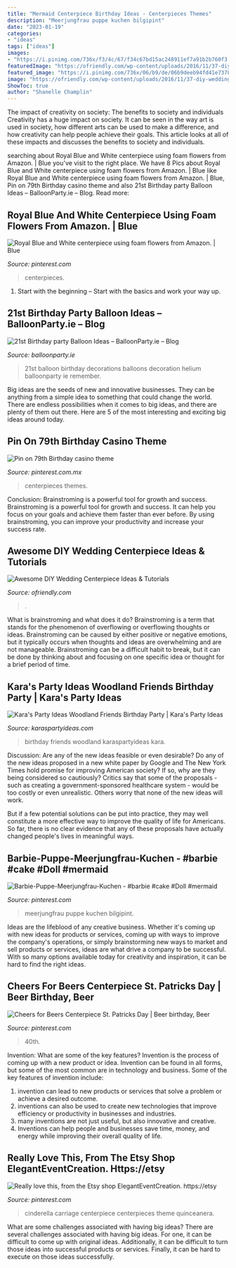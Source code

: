 ```yaml
---
title: "Mermaid Centerpiece Birthday Ideas - Centerpieces Themes"
description: "Meerjungfrau puppe kuchen bilgipint"
date: "2023-01-19"
categories:
- "ideas"
tags: ["ideas"]
images:
- "https://i.pinimg.com/736x/f3/4c/67/f34c67bd15ac248911ef7a91b2b760f3.jpg"
featuredImage: "https://ofriendly.com/wp-content/uploads/2016/11/37-diy-wedding-centerpiece-ideas.jpg"
featured_image: "https://i.pinimg.com/736x/06/b9/de/06b9deeb94fd41e7378b0c4571573e91.jpg"
image: "https://ofriendly.com/wp-content/uploads/2016/11/37-diy-wedding-centerpiece-ideas.jpg"
ShowToc: true
author: "Shanelle Champlin"
---
```



The impact of creativity on society: The benefits to society and individuals
Creativity has a huge impact on society. It can be seen in the way art is used in society, how different arts can be used to make a difference, and how creativity can help people achieve their goals. This article looks at all of these impacts and discusses the benefits to society and individuals.

	

		
searching about Royal Blue and White centerpiece using foam flowers from Amazon. | Blue you've visit to the right place. We have 8 Pics about Royal Blue and White centerpiece using foam flowers from Amazon. | Blue like Royal Blue and White centerpiece using foam flowers from Amazon. | Blue, Pin on 79th Birthday casino theme and also 21st Birthday party Balloon Ideas – BalloonParty.ie – Blog. Read more:
		
    
## Royal Blue And White Centerpiece Using Foam Flowers From Amazon. | Blue

<img loading=lazy src="https://i.pinimg.com/736x/06/b9/de/06b9deeb94fd41e7378b0c4571573e91.jpg" onerror="this.onerror=null;this.src='https://tse1.mm.bing.net/th?id=OIP.gHjdNiYCPO7Xceh4EozRsQHaJ3&amp;pid=15.1';" alt="Royal Blue and White centerpiece using foam flowers from Amazon. | Blue">

_Source: pinterest.com_

>centerpieces. 

	

1. Start with the beginning – Start with the basics and work your way up.

    
## 21st Birthday Party Balloon Ideas – BalloonParty.ie – Blog

<img loading=lazy src="https://www.balloonparty.ie/blog/wp-content/uploads/2015/03/21st-blog.jpg" onerror="this.onerror=null;this.src='https://tse1.mm.bing.net/th?id=OIP.uyq6wJUyGsz6YJE8NXEOvwHaJ4&amp;pid=15.1';" alt="21st Birthday party Balloon Ideas – BalloonParty.ie – Blog">

_Source: balloonparty.ie_

>21st balloon birthday decorations balloons decoration helium balloonparty ie remember. 

	

Big ideas are the seeds of new and innovative businesses. They can be anything from a simple idea to something that could change the world. There are endless possibilities when it comes to big ideas, and there are plenty of them out there. Here are 5 of the most interesting and exciting big ideas around today.

    
## Pin On 79th Birthday Casino Theme

<img loading=lazy src="https://i.pinimg.com/736x/64/5e/06/645e069e5704e31fd00d684d6de59d03.jpg" onerror="this.onerror=null;this.src='https://tse3.mm.bing.net/th?id=OIP.IggDxOf2dK_fLf8EWm6e5wHaJ3&amp;pid=15.1';" alt="Pin on 79th Birthday casino theme">

_Source: pinterest.com.mx_

>centerpieces themes. 

	

Conclusion: Brainstroming is a powerful tool for growth and success.
Brainstroming is a powerful tool for growth and success. It can help you focus on your goals and achieve them faster than ever before. By using brainstroming, you can improve your productivity and increase your success rate.

    
## Awesome DIY Wedding Centerpiece Ideas &amp; Tutorials

<img loading=lazy src="https://ofriendly.com/wp-content/uploads/2016/11/37-diy-wedding-centerpiece-ideas.jpg" onerror="this.onerror=null;this.src='https://tse2.mm.bing.net/th?id=OIP.VbU6RrteHJlXaIyQjSkytwHaLH&amp;pid=15.1';" alt="Awesome DIY Wedding Centerpiece Ideas &amp; Tutorials">

_Source: ofriendly.com_

>. 

	

What is brainstroming and what does it do?
Brainstroming is a term that stands for the phenomenon of overflowing or overflowing thoughts or ideas. Brainstroming can be caused by either positive or negative emotions, but it typically occurs when thoughts and ideas are overwhelming and are not manageable. Brainstroming can be a difficult habit to break, but it can be done by thinking about and focusing on one specific idea or thought for a brief period of time.

    
## Kara&#039;s Party Ideas Woodland Friends Birthday Party | Kara&#039;s Party Ideas

<img loading=lazy src="https://karaspartyideas.com/wp-content/uploads/2019/05/Woodland-Friends-Birthday-Party-via-Karas-Party-Ideas-KarasPartyIdeas.com8_.jpg" onerror="this.onerror=null;this.src='https://tse3.mm.bing.net/th?id=OIP.nA22uYf3pAFWqoEWHHvMEwHaLH&amp;pid=15.1';" alt="Kara&#039;s Party Ideas Woodland Friends Birthday Party | Kara&#039;s Party Ideas">

_Source: karaspartyideas.com_

>birthday friends woodland karaspartyideas kara. 

	

Discussion: Are any of the new ideas feasible or even desirable?
Do any of the new ideas proposed in a new white paper by Google and The New York Times hold promise for improving American society? If so, why are they being considered so cautiously?
Critics say that some of the proposals - such as creating a government-sponsored healthcare system - would be too costly or even unrealistic. Others worry that none of the new ideas will work.

But if a few potential solutions can be put into practice, they may well constitute a more effective way to improve the quality of life for Americans. So far, there is no clear evidence that any of these proposals have actually changed people's lives in meaningful ways.

    
## Barbie-Puppe-Meerjungfrau-Kuchen - #barbie #cake #Doll #mermaid

<img loading=lazy src="https://i.pinimg.com/736x/fc/80/22/fc80224512a16d79f2d556adbdd3fe18.jpg" onerror="this.onerror=null;this.src='https://tse2.mm.bing.net/th?id=OIP.-l0SiPgxKS8cMnzZDSzI0wHaJ3&amp;pid=15.1';" alt="Barbie-Puppe-Meerjungfrau-Kuchen - #barbie #cake #Doll #mermaid">

_Source: pinterest.com_

>meerjungfrau puppe kuchen bilgipint. 

	

Ideas are the lifeblood of any creative business. Whether it's coming up with new ideas for products or services, coming up with ways to improve the company's operations, or simply brainstorming new ways to market and sell products or services, ideas are what drive a company to be successful. With so many options available today for creativity and inspiration, it can be hard to find the right ideas.

    
## Cheers For Beers Centerpiece St. Patricks Day | Beer Birthday, Beer

<img loading=lazy src="https://i.pinimg.com/736x/f3/4c/67/f34c67bd15ac248911ef7a91b2b760f3.jpg" onerror="this.onerror=null;this.src='https://tse3.mm.bing.net/th?id=OIP.D75buEjYsxsY0UnwUUa59wHaJ3&amp;pid=15.1';" alt="Cheers for Beers Centerpiece St. Patricks Day | Beer birthday, Beer">

_Source: pinterest.com_

>40th. 

	

Invention: What are some of the key features?
Invention is the process of coming up with a new product or idea. Invention can be found in all forms, but some of the most common are in technology and business. Some of the key features of invention include:
1. invention can lead to new products or services that solve a problem or achieve a desired outcome.
2. inventions can also be used to create new technologies that improve efficiency or productivity in businesses and industries. 
3. many inventions are not just useful, but also innovative and creative. 
4. Inventions can help people and businesses save time, money, and energy while improving their overall quality of life.

    
## Really Love This, From The Etsy Shop ElegantEventCreation. Https://etsy

<img loading=lazy src="https://i.pinimg.com/736x/04/12/4b/04124bc2a9b1903ae8e7d139e97f06df.jpg" onerror="this.onerror=null;this.src='https://tse1.mm.bing.net/th?id=OIP.pCcuAc3uxYQ3qZt5yx61RAHaLj&amp;pid=15.1';" alt="Really love this, from the Etsy shop ElegantEventCreation. https://etsy">

_Source: pinterest.com_

>cinderella carriage centerpiece centerpieces theme quinceanera. 

	

What are some challenges associated with having big ideas?
There are several challenges associated with having big ideas. For one, it can be difficult to come up with original ideas. Additionally, it can be difficult to turn those ideas into successful products or services. Finally, it can be hard to execute on those ideas successfully.

